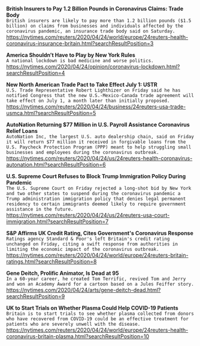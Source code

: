 **British Insurers to Pay 1.2 Billion Pounds in Coronavirus Claims: Trade Body**\
`British insurers are likely to pay more than 1.2 billion pounds ($1.5 billion) on claims from businesses and individuals affected by the coronavirus pandemic, an insurance trade body said on Saturday.`\
https://nytimes.com/reuters/2020/04/24/world/europe/24reuters-health-coronavirus-insurance-britain.html?searchResultPosition=3

**America Shouldn’t Have to Play by New York Rules**\
`A national lockdown is bad medicine and worse politics.`\
https://nytimes.com/2020/04/24/opinion/coronavirus-lockdown.html?searchResultPosition=4

**New North American Trade Pact to Take Effect July 1: USTR**\
`U.S. Trade Representative Robert Lighthizer on Friday said he has notified Congress that the new U.S.-Mexico-Canada trade agreement will take effect on July 1, a month later than initially proposed.`\
https://nytimes.com/reuters/2020/04/24/business/24reuters-usa-trade-usmca.html?searchResultPosition=5

**AutoNation Returning $77 Million in U.S. Payroll Assistance Coronavirus Relief Loans**\
`AutoNation Inc, the largest U.S. auto dealership chain, said on Friday it will return $77 million it received in forgivable loans from the U.S. Paycheck Protection Program (PPP) meant to help struggling small businesses and employees during the coronavirus outbreak.`\
https://nytimes.com/reuters/2020/04/24/us/24reuters-health-coronavirus-autonation.html?searchResultPosition=6

**U.S. Supreme Court Refuses to Block Trump Immigration Policy During Pandemic**\
`The U.S. Supreme Court on Friday rejected a long-shot bid by New York and two other states to suspend during the coronavirus pandemic a Trump administration immigration policy that denies legal permanent residency to certain immigrants deemed likely to require government assistance in the future.`\
https://nytimes.com/reuters/2020/04/24/us/24reuters-usa-court-immigration.html?searchResultPosition=7

**S&P Affirms UK Credit Rating, Cites Government's Coronavirus Response**\
`Ratings agency Standard & Poor's left Britain's credit rating unchanged on Friday, citing a swift response from authorities in limiting the economic impact of the coronavirus outbreak.`\
https://nytimes.com/reuters/2020/04/24/world/europe/24reuters-britain-ratings.html?searchResultPosition=8

**Gene Deitch, Prolific Animator, Is Dead at 95**\
`In a 60-year career, he created Tom Terrific, revived Tom and Jerry and won an Academy Award for a cartoon based on a Jules Feiffer story.`\
https://nytimes.com/2020/04/24/arts/gene-deitch-dead.html?searchResultPosition=9

**UK to Start Trials on Whether Plasma Could Help COVID-19 Patients**\
`Britain is to start trials to see whether plasma collected from donors who have recovered from COVID-19 could be an effective treatment for patients who are severely unwell with the disease.`\
https://nytimes.com/reuters/2020/04/24/world/europe/24reuters-health-coronavirus-britain-plasma.html?searchResultPosition=10

